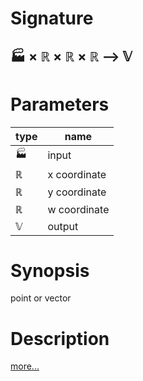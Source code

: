 # Signature
## 🏭 × ℝ × ℝ × ℝ ⟶ 𝕍

# Parameters

| type | name |
|------|------|
|🏭|input|
|ℝ|x coordinate|
|ℝ|y coordinate|
|ℝ|w coordinate|
|𝕍|output|

# Synopsis
point or vector

# Description

[more...](https://www.tomdalling.com/blog/modern-opengl/explaining-homogenous-coordinates-and-projective-geometry/)